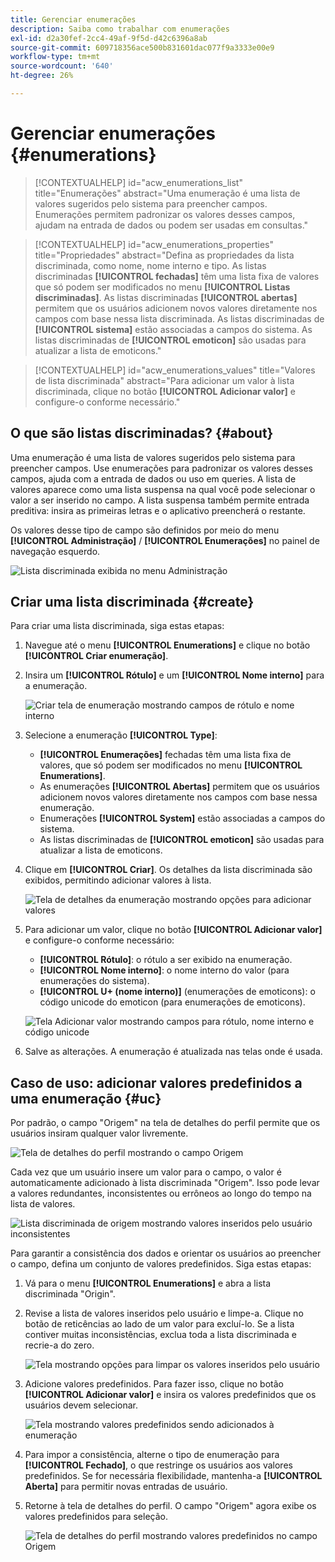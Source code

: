 ```yaml
---
title: Gerenciar enumerações
description: Saiba como trabalhar com enumerações
exl-id: d2a30fef-2cc4-49af-9f5d-d42c6396a8ab
source-git-commit: 609718356ace500b831601dac077f9a3333e00e9
workflow-type: tm+mt
source-wordcount: '640'
ht-degree: 26%

---
```


# Gerenciar enumerações {#enumerations}

>[!CONTEXTUALHELP]
>id="acw_enumerations_list"
>title="Enumerações"
>abstract="Uma enumeração é uma lista de valores sugeridos pelo sistema para preencher campos. Enumerações permitem padronizar os valores desses campos, ajudam na entrada de dados ou podem ser usadas em consultas."

>[!CONTEXTUALHELP]
>id="acw_enumerations_properties"
>title="Propriedades"
>abstract="Defina as propriedades da lista discriminada, como nome, nome interno e tipo. As listas discriminadas **[!UICONTROL fechadas]** têm uma lista fixa de valores que só podem ser modificados no menu **[!UICONTROL Listas discriminadas]**. As listas discriminadas **[!UICONTROL abertas]** permitem que os usuários adicionem novos valores diretamente nos campos com base nessa lista discriminada. As listas discriminadas de **[!UICONTROL sistema]** estão associadas a campos do sistema. As listas discriminadas de **[!UICONTROL emoticon]** são usadas para atualizar a lista de emoticons."

>[!CONTEXTUALHELP]
>id="acw_enumerations_values"
>title="Valores de lista discriminada"
>abstract="Para adicionar um valor à lista discriminada, clique no botão **[!UICONTROL Adicionar valor]** e configure-o conforme necessário."

## O que são listas discriminadas? {#about}

Uma enumeração é uma lista de valores sugeridos pelo sistema para preencher campos. Use enumerações para padronizar os valores desses campos, ajuda com a entrada de dados ou uso em queries. A lista de valores aparece como uma lista suspensa na qual você pode selecionar o valor a ser inserido no campo. A lista suspensa também permite entrada preditiva: insira as primeiras letras e o aplicativo preencherá o restante.

Os valores desse tipo de campo são definidos por meio do menu **[!UICONTROL Administração]** / **[!UICONTROL Enumerações]** no painel de navegação esquerdo.

![Lista discriminada exibida no menu Administração](assets/enumeration-list.png)

## Criar uma lista discriminada {#create}

Para criar uma lista discriminada, siga estas etapas:

1. Navegue até o menu **[!UICONTROL Enumerations]** e clique no botão **[!UICONTROL Criar enumeração]**.

1. Insira um **[!UICONTROL Rótulo]** e um **[!UICONTROL Nome interno]** para a enumeração.

   ![Criar tela de enumeração mostrando campos de rótulo e nome interno](assets/enumeration-create.png)

1. Selecione a enumeração **[!UICONTROL Type]**:

   * **[!UICONTROL Enumerações]** fechadas têm uma lista fixa de valores, que só podem ser modificados no menu **[!UICONTROL Enumerations]**.
   * As enumerações **[!UICONTROL Abertas]** permitem que os usuários adicionem novos valores diretamente nos campos com base nessa enumeração.
   * Enumerações **[!UICONTROL System]** estão associadas a campos do sistema.
   * As listas discriminadas de **[!UICONTROL emoticon]** são usadas para atualizar a lista de emoticons.

1. Clique em **[!UICONTROL Criar]**. Os detalhes da lista discriminada são exibidos, permitindo adicionar valores à lista.

   ![Tela de detalhes da enumeração mostrando opções para adicionar valores](assets/enumeration-details.png)

1. Para adicionar um valor, clique no botão **[!UICONTROL Adicionar valor]** e configure-o conforme necessário:

   * **[!UICONTROL Rótulo]**: o rótulo a ser exibido na enumeração.
   * **[!UICONTROL Nome interno]**: o nome interno do valor (para enumerações do sistema).
   * **[!UICONTROL U+ (nome interno)]** (enumerações de emoticons): o código unicode do emoticon (para enumerações de emoticons).

   ![Tela Adicionar valor mostrando campos para rótulo, nome interno e código unicode](assets/enumeration-emoticon.png)

1. Salve as alterações. A enumeração é atualizada nas telas onde é usada.

## Caso de uso: adicionar valores predefinidos a uma enumeração {#uc}

Por padrão, o campo &quot;Origem&quot; na tela de detalhes do perfil permite que os usuários insiram qualquer valor livremente.

![Tela de detalhes do perfil mostrando o campo Origem](assets/enumeration-uc-profile.png)

Cada vez que um usuário insere um valor para o campo, o valor é automaticamente adicionado à lista discriminada &quot;Origem&quot;. Isso pode levar a valores redundantes, inconsistentes ou errôneos ao longo do tempo na lista de valores.

![Lista discriminada de origem mostrando valores inseridos pelo usuário inconsistentes](assets/enumeration-uc-choice.png)

Para garantir a consistência dos dados e orientar os usuários ao preencher o campo, defina um conjunto de valores predefinidos. Siga estas etapas:

1. Vá para o menu **[!UICONTROL Enumerations]** e abra a lista discriminada &quot;Origin&quot;.

2. Revise a lista de valores inseridos pelo usuário e limpe-a. Clique no botão de reticências ao lado de um valor para excluí-lo. Se a lista contiver muitas inconsistências, exclua toda a lista discriminada e recrie-a do zero.

   ![Tela mostrando opções para limpar os valores inseridos pelo usuário](assets/enumeration-uc-clean.png)

3. Adicione valores predefinidos. Para fazer isso, clique no botão **[!UICONTROL Adicionar valor]** e insira os valores predefinidos que os usuários devem selecionar.

   ![Tela mostrando valores predefinidos sendo adicionados à enumeração](assets/enumeration-uc-create.png)

4. Para impor a consistência, alterne o tipo de enumeração para **[!UICONTROL Fechado]**, o que restringe os usuários aos valores predefinidos. Se for necessária flexibilidade, mantenha-a **[!UICONTROL Aberta]** para permitir novas entradas de usuário.

5. Retorne à tela de detalhes do perfil. O campo &quot;Origem&quot; agora exibe os valores predefinidos para seleção.

   ![Tela de detalhes do perfil mostrando valores predefinidos no campo Origem](assets/enumeration-uc-populated.png)